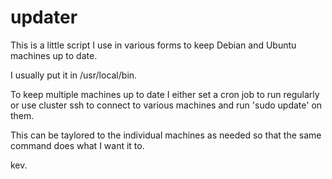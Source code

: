 # updater
This is a little script I use in various forms to keep Debian 
and Ubuntu machines up to date.

I usually put it in /usr/local/bin.

To keep multiple machines up to date I either set a cron
job to run regularly or use cluster ssh to connect to various
machines and run 'sudo update' on them.

This can be taylored to the individual machines as needed so
that the same command does what I want it to.

kev.
